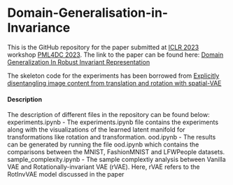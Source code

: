 # Domain-Generalisation-in-Invariance
This is the GitHub repository for the paper submitted at [ICLR 2023](https://iclr.cc/) workshop [PML4DC 2023](https://pml4dc.github.io/iclr2023/). The link to the paper can be found here: [Domain Generalization In Robust Invariant Representation]()

The skeleton code for the experiments has been borrowed from [Explicitly disentangling image content from translation and rotation with spatial-VAE](https://proceedings.neurips.cc/paper/2019/hash/5a38a1eb24d99699159da10e71c45577-Abstract.html)

#### Description
The description of different files in the repository can be found below:
experiments.ipynb - The experiments.ipynb file contains the experiments along with the visualizations of the learned latent manifold for transformations like rotation and transformation.
ood.ipynb - The results can be generated by running the file ood.ipynb which contains the comparisons between the MNIST, FashionMNIST and LFWPeople datasets.
sample_complexity.ipynb - The sample complextiy analysis between Vanilla VAE and Rotationally-invariant VAE (rVAE). Here, rVAE refers to the RotInvVAE model discussed in the paper


